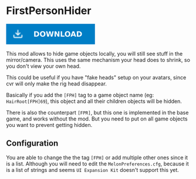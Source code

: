# FirstPersonHider

[![Download Latest FirstPersonHider.dll](../.Resources/DownloadButtonEnabled.svg "Download Latest FirstPersonHider.dll")](https://github.com/kafeijao/Kafe_CVR_Mods/releases/latest/download/FirstPersonHider.dll)

This mod allows to hide game objects locally, you will still see stuff in the mirror/camera. This uses the same
mechanism your head does to shrink, so you don't view your own head.

This could be useful if you have "fake heads" setup on your avatars, since cvr will only make the rig head disappear.

Basically if you add the `[FPH]` tag to a game object name (eg: `HairRoot[FPH]69`), this object and all their children
objects will be hidden.

There is also the counterpart `[FPR]`, but this one is implemented in the base game, and works without the mod. But you
need to put on all game objects you want to prevent getting hidden.

## Configuration

You are able to change the the tag `[FPH]` or add multiple other ones since it is a list. Although you will need to edit
the `MelonPreferences.cfg`, because it is a list of strings and seems `UI Expansion Kit` doesn't support this yet.
